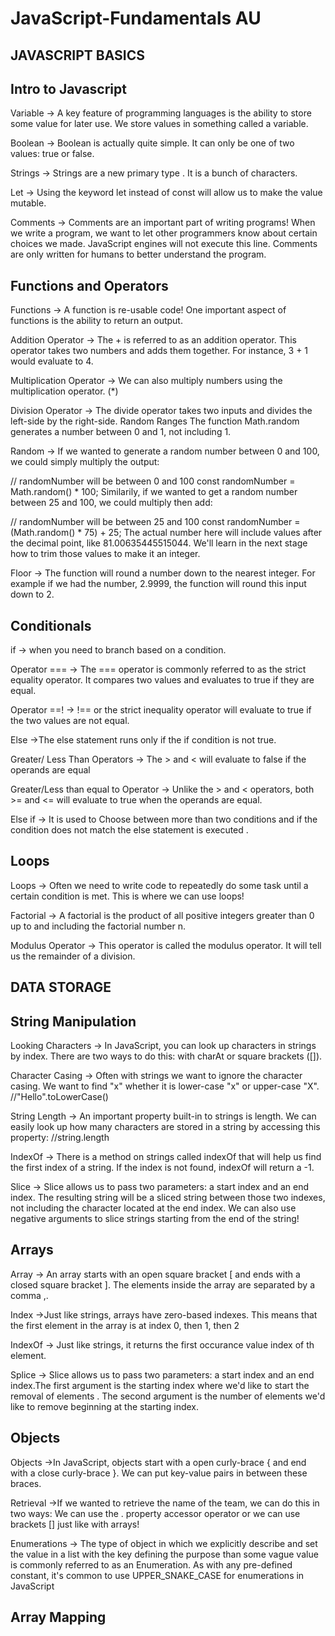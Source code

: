 # JavaScript-Fundamentals AU

## JAVASCRIPT BASICS

## Intro to Javascript
Variable -> A key feature of programming languages is the ability to store some value for later use. We store values in something called a variable.

Boolean -> Boolean is actually quite simple. It can only be one of two values: true or false.

Strings -> Strings are a new primary type . It is a bunch of characters.

Let -> Using the keyword let instead of const will allow us to make the value mutable.

Comments -> Comments are an important part of writing programs! When we write a program, we want to let other programmers know about certain choices we made. JavaScript engines will not execute this line. Comments are only written for humans to better understand the program.

## Functions and Operators
Functions -> A function is re-usable code! One important aspect of functions is the ability to return an output.

Addition Operator -> The + is referred to as an addition operator. This operator takes two numbers and adds them together. For instance, 3 + 1 would evaluate to 4.

Multiplication Operator -> We can also multiply numbers using the multiplication operator. (*)

Division Operator -> The divide operator takes two inputs and divides the left-side by the right-side.
Random Ranges
The function Math.random generates a number between 0 and 1, not including 1.

Random -> If we wanted to generate a random number between 0 and 100, we could simply multiply the output:

// randomNumber will be between 0 and 100
const randomNumber = Math.random() * 100;
Similarily, if we wanted to get a random number between 25 and 100, we could multiply then add:

// randomNumber will be between 25 and 100
const randomNumber = (Math.random() * 75) + 25;
The actual number here will include values after the decimal point, like 81.00635445515044. We'll learn in the next stage how to trim those values to make it an integer.


Floor -> The function will round a number down to the nearest integer. For example if we had the number, 2.9999, the function will round this input down to 2.

## Conditionals

if -> when you need to branch based on a condition.

Operator === -> The === operator is commonly referred to as the strict equality operator. It compares two values and evaluates to true if they are equal.

Operator ==! -> !== or the strict inequality operator will evaluate to true if the two values are not equal.

Else ->The else statement runs only if the if condition is not true.

Greater/ Less Than Operators -> The > and < will evaluate to false if the operands are equal

Greater/Less than equal to Operator -> Unlike the > and < operators, both >= and <= will evaluate to true when the operands are equal.

Else if -> It is used to Choose between more than two conditions and if the condition does not match the else statement is executed .

## Loops

Loops -> Often we need to write code to repeatedly do some task until a certain condition is met. This is where we can use loops!

Factorial -> A factorial is the product of all positive integers greater than 0 up to and including the factorial number n.

Modulus Operator -> This operator is called the modulus operator. It will tell us the remainder of a division.


## DATA STORAGE

## String Manipulation

Looking Characters -> In JavaScript, you can look up characters in strings by index. There are two ways to do this: with charAt or square brackets ([]).

Character Casing -> Often with strings we want to ignore the character casing. We want to find "x" whether it is lower-case "x" or upper-case "X".          //"Hello".toLowerCase() 

String Length -> An important property built-in to strings is length. We can easily look up how many characters are stored in a string by accessing this property:      //string.length 

IndexOf -> There is a method on strings called indexOf that will help us find the first index of a string. If the index is not found, indexOf will return a -1.

Slice -> Slice allows us to pass two parameters: a start index and an end index. The resulting string will be a sliced string between those two indexes, not including the character located at the end index. 
We can also use negative arguments to slice strings starting from the end of the string!

## Arrays

Array -> An array starts with an open square bracket [ and ends with a closed square bracket ]. The elements inside the array are separated by a comma ,.

Index ->Just like strings, arrays have zero-based indexes. This means that the first element in the array is at index 0, then 1, then 2

IndexOf -> Just like strings, it returns the first occurance value index of th element.

Splice -> Slice allows us to pass two parameters: a start index and an end index.The first argument is the starting index where we'd like to start the removal of elements . The second argument is the number of elements we'd like to remove beginning at the starting index. 

## Objects

Objects ->In JavaScript, objects start with a open curly-brace { and end with a close curly-brace }. We can put key-value pairs in between these braces.

Retrieval ->If we wanted to retrieve the name of the team, we can do this in two ways: We can use the . property accessor operator or we can use brackets [] just like with arrays!

Enumerations ->  The type of object in which we explicitly describe and set the value in a list with the key defining the purpose than some vague value is commonly referred to as an Enumeration. As with any pre-defined constant, it's common to use UPPER_SNAKE_CASE for enumerations in JavaScript

## Array Mapping
